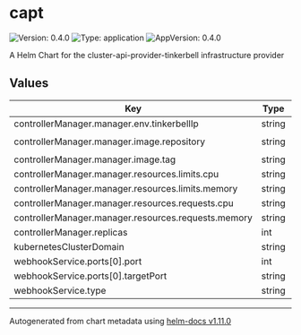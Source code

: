 # capt

![Version: 0.4.0](https://img.shields.io/badge/Version-0.4.0-informational?style=flat-square) ![Type: application](https://img.shields.io/badge/Type-application-informational?style=flat-square) ![AppVersion: 0.4.0](https://img.shields.io/badge/AppVersion-0.4.0-informational?style=flat-square)

A Helm Chart for the cluster-api-provider-tinkerbell infrastructure provider

## Values

| Key | Type | Default | Description |
|-----|------|---------|-------------|
| controllerManager.manager.env.tinkerbellIp | string | `"<TINKERBELL_IP>"` |  |
| controllerManager.manager.image.repository | string | `"ghcr.io/tinkerbell/cluster-api-provider-tinkerbell"` |  |
| controllerManager.manager.image.tag | string | `"v0.4.0"` |  |
| controllerManager.manager.resources.limits.cpu | string | `"200m"` |  |
| controllerManager.manager.resources.limits.memory | string | `"200Mi"` |  |
| controllerManager.manager.resources.requests.cpu | string | `"100m"` |  |
| controllerManager.manager.resources.requests.memory | string | `"20Mi"` |  |
| controllerManager.replicas | int | `1` |  |
| kubernetesClusterDomain | string | `"cluster.local"` |  |
| webhookService.ports[0].port | int | `443` |  |
| webhookService.ports[0].targetPort | string | `"webhook-server"` |  |
| webhookService.type | string | `"ClusterIP"` |  |

----------------------------------------------
Autogenerated from chart metadata using [helm-docs v1.11.0](https://github.com/norwoodj/helm-docs/releases/v1.11.0)
